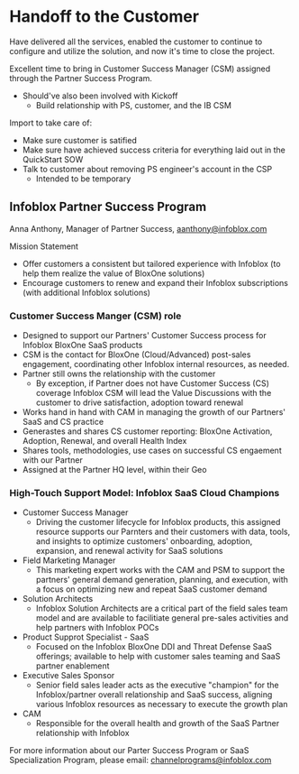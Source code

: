 # Handoff to the Customer

Have delivered all the services, enabled the customer to continue to configure and utilize the solution, and now it's time to close the project.

Excellent time to bring in Customer Success Manager (CSM) assigned through the Partner Success Program.
* Should've also been involved with Kickoff
  - Build relationship with PS, customer, and the IB CSM

Import to take care of:
* Make sure customer is satified
* Make sure have achieved success criteria for everything laid out in the QuickStart SOW
* Talk to customer about removing PS engineer's account in the CSP
  - Intended to be temporary

## Infoblox Partner Success Program
Anna Anthony, Manager of Partner Success, aanthony@infoblox.com

Mission Statement
* Offer customers a consistent but tailored experience with Infoblox (to help them realize the value of BloxOne solutions)
* Encourage customers to renew and expand their Infoblox subscriptions (with additional Infoblox solutions)

### Customer Success Manger (CSM) role
* Designed to support our Partners' Customer Success process for Infoblox BloxOne SaaS products
* CSM is the contact for BloxOne (Cloud/Advanced) post-sales engagement, coordinating other Infoblox internal resources, as needed.
* Partner still owns the relationship with the customer
  - By exception, if Partner does not have Customer Success (CS) coverage Infoblox CSM will lead the Value Discussions with the customer to drive satisfaction, adoption toward renewal
* Works hand in hand with CAM in managing the growth of our Partners' SaaS and CS practice
* Generastes and shares CS customer reporting: BloxOne Activation, Adoption, Renewal, and overall Health Index
* Shares tools, methodologies, use cases on successful CS engaement with our Partner
* Assigned at the Partner HQ level, within their Geo

### High-Touch Support Model: Infoblox SaaS Cloud Champions
* Customer Success Manager
  - Driving the customer lifecycle for Infoblox products, this assigned resource supports our Parnters and their customers with data, tools, and insights to optimize customers' onboarding, adoption, expansion, and renewal activity for SaaS solutions
* Field Marketing Manager
  - This marketing expert works with  the CAM and PSM to support the partners' general demand generation, planning, and execution, with a focus on optimizing new and repeat SaaS customer demand
* Solution Architects
  - Infoblox Solution Architects are a critical part of the field sales team model and are available to facilitiate general pre-sales activities and help partners with Infoblox POCs
* Product Supprot Specialist - SaaS
  - Focused on the Infoblox BloxOne DDI and Threat Defense SaaS offerings; available to help with customer sales teaming and SaaS partner enablement
* Executive Sales Sponsor
  - Senior field sales leader acts as the executive "champion" for the Infoblox/partner overall relationship and SaaS success, aligning various Infoblox resources as necessary to execute the growth plan
* CAM
  - Responsible for the overall health and growth of the SaaS Partner relationship with Infoblox

For more information about our Parter Success Program or SaaS Specialization Program, please email: channelprograms@infoblox.com
